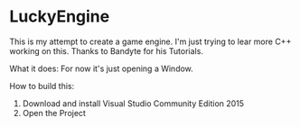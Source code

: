 # LuckyEngine
This is my attempt to create a game engine.
I'm just trying to lear more C++ working on this.
Thanks to Bandyte for his Tutorials.

What it does:
For now it's just opening a Window.

How to build this:
1) Download and install Visual Studio Community Edition 2015
2) Open the Project